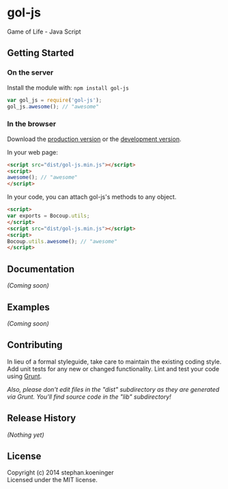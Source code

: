 # gol-js

Game of Life - Java Script

## Getting Started
### On the server
Install the module with: `npm install gol-js`

```javascript
var gol_js = require('gol-js');
gol_js.awesome(); // "awesome"
```

### In the browser
Download the [production version][min] or the [development version][max].

[min]: https://raw.github.com/stephan/gameoflife-js/master/dist/gol-js.min.js
[max]: https://raw.github.com/stephan/gameoflife-js/master/dist/gol-js.js

In your web page:

```html
<script src="dist/gol-js.min.js"></script>
<script>
awesome(); // "awesome"
</script>
```

In your code, you can attach gol-js's methods to any object.

```html
<script>
var exports = Bocoup.utils;
</script>
<script src="dist/gol-js.min.js"></script>
<script>
Bocoup.utils.awesome(); // "awesome"
</script>
```

## Documentation
_(Coming soon)_

## Examples
_(Coming soon)_

## Contributing
In lieu of a formal styleguide, take care to maintain the existing coding style. Add unit tests for any new or changed functionality. Lint and test your code using [Grunt](http://gruntjs.com/).

_Also, please don't edit files in the "dist" subdirectory as they are generated via Grunt. You'll find source code in the "lib" subdirectory!_

## Release History
_(Nothing yet)_

## License
Copyright (c) 2014 stephan.koeninger  
Licensed under the MIT license.
